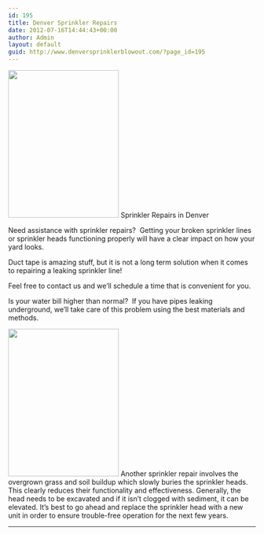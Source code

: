 ```yaml
---
id: 195
title: Denver Sprinkler Repairs
date: 2012-07-16T14:44:43+00:00
author: Admin
layout: default
guid: http://www.denversprinklerblowout.com/?page_id=195
---
```

<a href="http://www.denversprinklerblowout.com/wp-content/uploads/2012/07/sprinkler_pipe_leaking.jpg" rel="wp-prettyPhoto[195]"><img class="alignright size-medium wp-image-201" title="sprinkler_pipe_leaking" src="http://www.denversprinklerblowout.com/wp-content/uploads/2012/07/sprinkler_pipe_leaking-225x300.jpg" alt="" width="225" height="300" srcset="http://www.denversprinklerblowout.com/wp-content/uploads/2012/07/sprinkler_pipe_leaking-225x300.jpg 225w, http://www.denversprinklerblowout.com/wp-content/uploads/2012/07/sprinkler_pipe_leaking.jpg 600w" sizes="(max-width: 225px) 100vw, 225px" /></a> Sprinkler Repairs in Denver

Need assistance with sprinkler repairs?  Getting your broken sprinkler lines or sprinkler heads functioning properly will have a clear impact on how your yard looks.

Duct tape is amazing stuff, but it is not a long term solution when it comes to repairing a leaking sprinkler line!

Feel free to contact us and we&#8217;ll schedule a time that is convenient for you.

Is your water bill higher than normal?  If you have pipes leaking underground, we&#8217;ll take care of this problem using the best materials and methods.

<a href="http://www.denversprinklerblowout.com/wp-content/uploads/2012/07/buried_sprinkler_head.jpg" rel="wp-prettyPhoto[195]"><img class="alignleft size-medium wp-image-207" title="buried_sprinkler_head" src="http://www.denversprinklerblowout.com/wp-content/uploads/2012/07/buried_sprinkler_head-225x300.jpg" alt="" width="225" height="300" srcset="http://www.denversprinklerblowout.com/wp-content/uploads/2012/07/buried_sprinkler_head-225x300.jpg 225w, http://www.denversprinklerblowout.com/wp-content/uploads/2012/07/buried_sprinkler_head.jpg 600w" sizes="(max-width: 225px) 100vw, 225px" /></a> Another sprinkler repair involves the overgrown grass and soil buildup which slowly buries the sprinkler heads.  This clearly reduces their functionality and effectiveness. Generally, the head needs to be excavated and if it isn&#8217;t clogged with sediment, it can be elevated. It&#8217;s best to go ahead and replace the sprinkler head with a new unit in order to ensure trouble-free operation for the next few years.

* * *